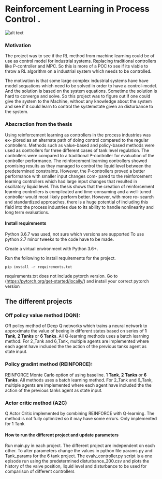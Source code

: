 # Reinforcement Learning in Process Control .
![alt text](DescriptionImage.png)

### Motivation 
The project was to see if the RL method from machine learning could be of use as control model for industrial systems. Replacing traditional controllers like P-controller and MPC. So this is more of a POC to see if its viable to throw a RL algorithm on a industrial system which needs to be controlled. 

The motivation is that some large complex industrial systems have have model sequations which need to be solved in order to have a control-model. And the solution is based on the system equations. Sometime the solution is hard to converge and solve. So this project was to figure out if one could give the system to the Machine, without any knowledge about the system and see if it could learn to control the systemstate given an disturbance to the system. 

### Abscraction from the thesis
Using reinforcement learning as controllers in the process industries was ex-
plored as an alternate path of doing control compared to the regular controllers.
Methods such as value-based and policy-based methods were used as controllers
for three different cases of tank level regulation. The controllers were compared
to a traditional P-controller for evaluation of the controller performance. The
reinforcement learning controllers showed promising results as they managed
to control the liquid level between the predetermined constraints. However,
the P-controllers proved a better performance with smaller input changes com-
pared to the reinforcement learning controllers which had large input changes
that resulted in oscillatory liquid level. This thesis shows that the creation
of reinforcement learning controllers is complicated and time-consuming and a
well-tuned controller would most likely perform better. However, with more re-
search and standardized approaches, there is a huge potential of including this
field into the process industries due to its ability to handle nonlinearity and long
term evaluations.

#### Install requirements
Python 3.6.7 was used, not sure which versions are supported
To use python 2.7 minor tweeks to the code have to be made.

Create a virtual environment with Python 3.6+.

Run the following to install requirements for the project.
```shell
pip install -r requirements.txt
```
requirements.txt does not include pytorch version. Go to (https://pytorch.org/get-started/locally/) and install your correct pytorch version
## The different projects
### Off policy value method (DQN):
Off policy method of Deep Q networks which trains a neural network to approximate the value of beeing in different states based on series of **1 Tank**, **2 Tanks** or **6 Tanks**. All Q-learning methods uses a batch learning method. For 2_Tank and 6_Tank, multiple agents are implemented where each agent have included the the action of the previous tanks agent as state input.

### Policy gradint method (REINFORCE):
REINFORCE Monte Carlo option of using baseline. **1 Tank**, **2 Tanks** or **6 Tanks**. All methods uses a batch learning method. For 2_Tank and 6_Tank, multiple agents are implemented where each agent have included the the action of the previous tanks agent as state input.


### Actor critic method (A2C)
Q Actor Critic implemented by combining REINFORCE with Q-learning. The method is not fully optimized so it may have some errors. Only implemented for 1 Tank

#### How to run the different project and update parameters
Run main.py in each project. The different project are independent on each other.
To alter parameters change the values in python file params.py and Tank_params for the 6 tank project.
The evalv_controller.py script is a one episode run using the predetermined disturbance_200.csv and plots the history of the valve position, liquid level and disturbance to be used for comparison of different controllers




